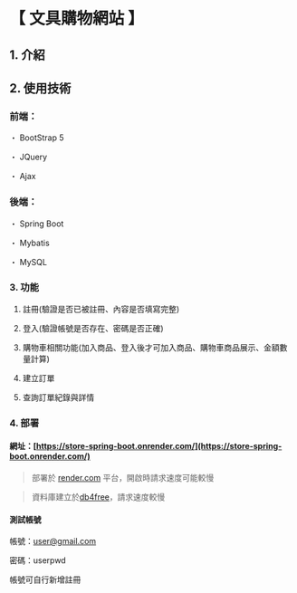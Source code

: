 # 【 文具購物網站 】

## 1. 介紹


## 2. 使用技術

### 前端：

・ BootStrap 5

・ JQuery

・ Ajax

### 後端：

・ Spring Boot

・ Mybatis

・ MySQL

### 3. 功能

1. 註冊(驗證是否已被註冊、內容是否填寫完整)

2. 登入(驗證帳號是否存在、密碼是否正確)

3. 購物車相關功能(加入商品、登入後才可加入商品、購物車商品展示、金額數量計算)

4. 建立訂單

5. 查詢訂單紀錄與詳情

### 4. 部署

#### 網址：[https://store-spring-boot.onrender.com/](https://store-spring-boot.onrender.com/)

> 部署於 [render.com](render.com) 平台，開啟時請求速度可能較慢

> 資料庫建立於[db4free](https://www.db4free.net/)，請求速度較慢

#### 測試帳號

帳號：user@gmail.com

密碼：userpwd

帳號可自行新增註冊
